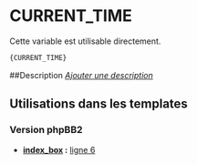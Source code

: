 # CURRENT_TIME


Cette variable est utilisable directement.

```html
{CURRENT_TIME}
```

##Description
[*Ajouter une description*](https://fa-tvars.appspot.com/var/CURRENT_TIME)

## Utilisations dans les templates

### Version phpBB2

* __[index_box](../tpl/var/subsilver/index_box.md#readme) :__ [ligne 6](../tpl/src/subsilver/index_box.tpl#L6)